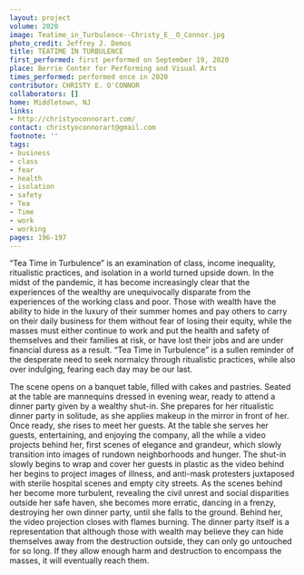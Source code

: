 ```yaml
---
layout: project
volume: 2020
image: Teatime_in_Turbulence--Christy_E__O_Connor.jpg
photo_credit: Jeffrey J. Demos
title: TEATIME IN TURBULENCE
first_performed: first performed on September 19, 2020
place: Berrie Center for Performing and Visual Arts
times_performed: performed once in 2020
contributor: CHRISTY E. O'CONNOR
collaborators: []
home: Middletown, NJ
links:
- http://christyoconnorart.com/
contact: christyoconnorart@gmail.com
footnote: ''
tags:
- business
- class
- fear
- health
- isolation
- safety
- Tea
- Time
- work
- working
pages: 196-197
---
```

“Tea Time in Turbulence” is an examination of class, income inequality, ritualistic practices, and isolation in a world turned upside down. In the midst of the pandemic, it has become increasingly clear that the experiences of the wealthy are unequivocally disparate from the experiences of the working class and poor. Those with wealth have the ability to hide in the luxury of their summer homes and pay others to carry on their daily business for them without fear of losing their equity, while the masses must either continue to work and put the health and safety of themselves and their families at risk, or have lost their jobs and are under financial duress as a result. “Tea Time in Turbulence” is a sullen reminder of the desperate need to seek normalcy through ritualistic practices, while also over indulging, fearing each day may be our last.

The scene opens on a banquet table, filled with cakes and pastries. Seated at the table are mannequins dressed in evening wear, ready to attend a dinner party given by a wealthy shut-in. She prepares for her ritualistic dinner party in solitude, as she applies makeup in the mirror in front of her. Once ready, she rises to meet her guests. At the table she serves her guests, entertaining, and enjoying the company, all the while a video projects behind her, first scenes of elegance and grandeur, which slowly transition into images of rundown neighborhoods and hunger. The shut-in slowly begins to wrap and cover her guests in plastic as the video behind her begins to project images of illness, and anti-mask protesters juxtaposed with sterile hospital scenes and empty city streets. As the scenes behind her become more turbulent, revealing the civil unrest and social disparities outside her safe haven, she becomes more erratic, dancing in a frenzy, destroying her own dinner party, until she falls to the ground. Behind her, the video projection closes with flames burning. The dinner party itself is a representation that although those with wealth may believe they can hide themselves away from the destruction outside, they can only go untouched for so long. If they allow enough harm and destruction to encompass the masses, it will eventually reach them.